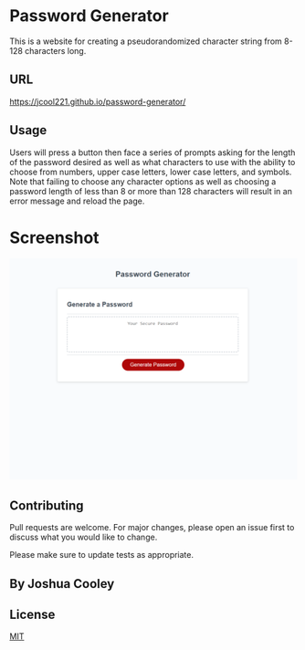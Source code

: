 # Password Generator

This is a website for creating a pseudorandomized character string from 8-128 characters long.

## URL

https://jcool221.github.io/password-generator/

## Usage

Users will press a button then face a series of prompts asking for the length of the password desired as well as what characters to use with the ability to choose from numbers, upper case letters, lower case letters, and symbols.  Note that failing to choose any character options as well as choosing a password length of less than 8 or more than 128 characters will result in an error message and reload the page.

# Screenshot

![Screenshot of deployed website](./Assets/password-generator-SS.png)

## Contributing
Pull requests are welcome. For major changes, please open an issue first to discuss what you would like to change.

Please make sure to update tests as appropriate.

## By Joshua Cooley

## License
[MIT](https://choosealicense.com/licenses/mit/)

